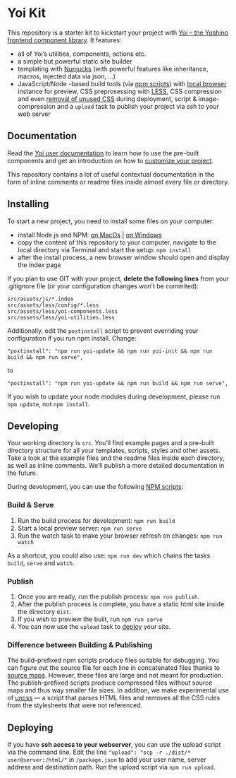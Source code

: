 # Yoi Kit

This repository is a starter kit to kickstart your project with [Yoi – the Yoshino frontend component library](https://github.com/yoshino-digital/yoi). It features:

* all of Yoi’s utilities, components, actions etc.
* a simple but powerful static site builder
* templating with [Nunjucks](https://mozilla.github.io/nunjucks/) (with powerful features like inheritance, macros, injected data via json, …)
* JavaScript/Node -based build tools (via [npm scripts](https://docs.npmjs.com/misc/scripts)) with [local browser](https://browsersync.io) instance for preview, CSS preprosessing with [LESS](http://lesscss.org), CSS compression and even [removal of unused CSS](https://github.com/uncss/uncss) during deployment, script & image-compression and a `upload` task to publish your project via ssh to your web server

## Documentation

Read the [Yoi user documentation](https://yoshino-digital.github.io/yoi/start/) to learn how to use the pre-built components and get an introduction on how to [customize your project](https://yoshino-digital.github.io/yoi/start/customizing.html).

This repository contains a lot of useful contextual documentation in the form of inline comments or readme files inside almost every file or directory.

## Installing

To start a new project, you need to install some files on your computer:

- install Node.js and NPM: [on MacOs](https://treehouse.github.io/installation-guides/mac/node-mac.html) | [on Windows](https://treehouse.github.io/installation-guides/windows/node-windows.html)
- copy the content of this repository to your computer, navigate to the local directory via Terminal and start the setup: `npm install`
- after the install process, a new browser window should open and display the index page

If you plan to use GIT with your project, **delete the following lines** from your .gitignore file (or your configuration changes won’t be commited):

    src/assets/js/*.index
    src/assets/less/config/*.less
    src/assets/less/yoi-components.less
    src/assets/less/yoi-utilities.less

Additionally, edit the `postinstall` script to prevent overriding your configuration if you run npm install. Change:

    "postinstall": "npm run yoi-update && npm run yoi-init && npm run build && npm run serve",

to

    "postinstall": "npm run yoi-update && npm run build && npm run serve",

If you wish to update your node modules during development, please run `npm update`, not `npm install`.

## Developing

Your working directory is `src`. You’ll find example pages and a pre-built directory structure for all your templates, scripts, styles and other assets. Take a look at the example files and the readme files inside each directory, as well as inline comments. We’ll publish a more detailed documentation in the future.

During development, you can use the following [NPM scripts](https://docs.npmjs.com/misc/scripts):

### Build & Serve

1. Run the build process for development: `npm run build`
2. Start a local preview server: `npm run serve`
3. Run the watch task to make your browser refresh on changes: `npm run watch`

As a shortcut, you could also use: `npm run dev` which chains the tasks `build`, `serve` and `watch`.

### Publish

1. Once you are ready, run the publish process: `npm run publish`.
2. After the publish process is complete, you have a static html site inside the directory `dist`.
3. If you wish to preview the built, run `npm run serve`
4. You can now use the `upload` task to [deploy](#deploying) your site.

### Difference between Building & Publishing

The build-prefixed npm scripts produce files suitable for debugging. You can figure out the source file for each line in concatenated files thanks to [source maps](http://blog.teamtreehouse.com/introduction-source-maps). However, these files are large and not meant for production.
The publish-prefixed scripts produce compressed files without source maps and thus way smaller file sizes. In addition, we make experimental use of [uncss](https://github.com/giakki/uncss) &mdash; a script that parses HTML files and removes all the CSS rules from the stylesheets that were not referenced.

## Deploying

If you have **ssh access to your webserver**, you can use the upload script via the command line. Edit the line `"upload": "scp -r ./dist/* user@server:/html/"` in `/package.json` to add your user name, server address and destination path. Run the upload script via `npm run upload`.